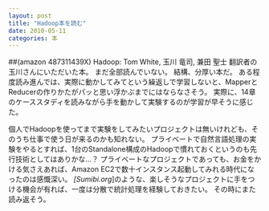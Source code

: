 ```yaml
---
layout: post
title: "Hadoop本を読む"
date: 2010-05-11
categories: 本
---
```

 ##(amazon 487311439X) Hadoop: Tom White, 玉川 竜司, 兼田 聖士
翻訳者の玉川さんにいただいた本。
まだ全部読んでいない。
結構、分厚い本だ。
ある程度読み進んでは、実際に動かしてみてという繰返しで学習しないと、MapperとReducerの作りかたがパッと思い浮かぶまでにはならなさそう。
実際に、14章のケーススタディを読みながら手を動かして実験するのが学習が早そうに感じた。

個人でHadoopを使ってまで実験をしてみたいプロジェクトは無いけれども、そのうち仕事で使う日が来るのかも知れない。
プライベートで自然言語処理の実験をやるとすれば、1台のStandalone構成のHadoopで慣れておくというのも先行技術としてはありかな...？
プライベートなプロジェクトであっても、お金をかける気さえあれば、Amazon EC2で数十インスタンス起動してみれる時代になったのは感慨深い。
*[Sumibi.org*]のような、楽しそうなプロジェクトに手をつける機会が有れば、一度は分散で統計処理を経験しておきたい。
その時にまた読み返そう。

